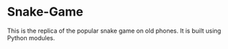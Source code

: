 # Snake-Game
This is the replica of the popular snake game on old phones.
It is built using Python modules.
